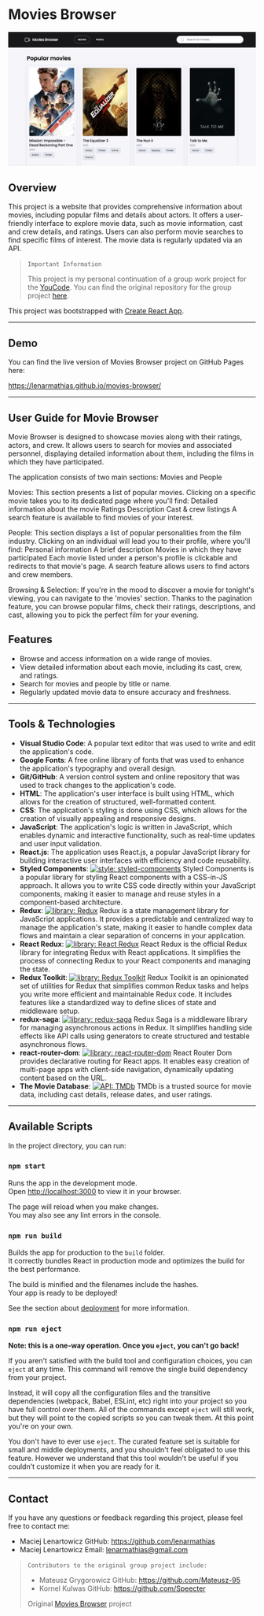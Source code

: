 # Movies Browser

![Movie Browser screen](https://raw.githubusercontent.com/lenarmathias/movies-browser/screen-to-readme/src/images/screen.png)

## Overview

This project is a website that provides comprehensive information about movies, including popular films and details about actors. It offers a user-friendly interface to explore movie data, such as movie information, cast and crew details, and ratings. Users can also perform movie searches to find specific films of interest. The movie data is regularly updated via an API.

> `Important Information`
>
> This project is my personal continuation of a group work project for the [YouCode](https://youcode.pl/frontend-developer/). You can find the original repository for the group project [here](https://github.com/lenarmathias/movies-browser).

This project was bootstrapped with [Create React App](https://github.com/facebook/create-react-app).

---

## Demo

You can find the live version of Movies Browser project on GitHub Pages here:

https://lenarmathias.github.io/movies-browser/

---

## User Guide for Movie Browser

Movie Browser is designed to showcase movies along with their ratings, actors, and crew. It allows users to search for movies and associated personnel, displaying detailed information about them, including the films in which they have participated.

The application consists of two main sections: Movies and People

Movies:
This section presents a list of popular movies.
Clicking on a specific movie takes you to its dedicated page where you'll find:
Detailed information about the movie
Ratings
Description
Cast & crew listings
A search feature is available to find movies of your interest.

People:
This section displays a list of popular personalities from the film industry.
Clicking on an individual will lead you to their profile, where you'll find:
Personal information
A brief description
Movies in which they have participated
Each movie listed under a person's profile is clickable and redirects to that movie's page.
A search feature allows users to find actors and crew members.

Browsing & Selection:
If you're in the mood to discover a movie for tonight's viewing, you can navigate to the 'movies' section. Thanks to the pagination feature, you can browse popular films, check their ratings, descriptions, and cast, allowing you to pick the perfect film for your evening.

## Features

- Browse and access information on a wide range of movies.
- View detailed information about each movie, including its cast, crew, and ratings.
- Search for movies and people by title or name.
- Regularly updated movie data to ensure accuracy and freshness.

---

## Tools & Technologies

- **Visual Studio Code**: A popular text editor that was used to write and edit the application's code.
- **Google Fonts**: A free online library of fonts that was used to enhance the application's typography and overall design.
- **Git/GitHub**: A version control system and online repository that was used to track changes to the application's code.
- **HTML**: The application's user interface is built using HTML, which allows for the creation of structured, well-formatted content.
- **CSS**: The application's styling is done using CSS, which allows for the creation of visually appealing and responsive designs.
- **JavaScript**: The application's logic is written in JavaScript, which enables dynamic and interactive functionality, such as real-time updates and user input validation.
- **React.js**: The application uses React.js, a popular JavaScript library for building interactive user interfaces with efficiency and code reusability.
- **Styled Components**: [![style: styled-components](https://img.shields.io/badge/style-%F0%9F%92%85%20styled--components-orange.svg?colorB=daa357&colorA=db748e)](https://github.com/styled-components/styled-components) Styled Components is a popular library for styling React components with a CSS-in-JS approach. It allows you to write CSS code directly within your JavaScript components, making it easier to manage and reuse styles in a component-based architecture.
- **Redux**: [![library: Redux](https://img.shields.io/badge/library-%F0%9F%8C%8F%20Redux-purple.svg)](https://redux.js.org/) Redux is a state management library for JavaScript applications. It provides a predictable and centralized way to manage the application's state, making it easier to handle complex data flows and maintain a clear separation of concerns in your application.
- **React Redux**: [![library: React Redux](https://img.shields.io/badge/library-%F0%9F%8C%8F%20React%20Redux-purple.svg)](https://react-redux.js.org/) React Redux is the official Redux library for integrating Redux with React applications. It simplifies the process of connecting Redux to your React components and managing the state.
- **Redux Toolkit**: [![library: Redux Toolkit](https://img.shields.io/badge/library-%F0%9F%8C%8F%20Redux%20Toolkit-purple.svg)](https://redux-toolkit.js.org/) Redux Toolkit is an opinionated set of utilities for Redux that simplifies common Redux tasks and helps you write more efficient and maintainable Redux code. It includes features like a standardized way to define slices of state and middleware setup.
- **redux-saga**: [![library: redux-saga](https://img.shields.io/badge/library-%F0%9F%8E%AF%20redux--saga-blue.svg)](https://github.com/redux-saga/redux-saga) Redux Saga is a middleware library for managing asynchronous actions in Redux. It simplifies handling side effects like API calls using generators to create structured and testable asynchronous flows.
- **react-router-dom**: [![library: react-router-dom](https://img.shields.io/badge/library-%F0%9F%8C%8E%20react--router--dom-green.svg)](https://github.com/ReactTraining/react-router) React Router Dom provides declarative routing for React apps. It enables easy creation of multi-page apps with client-side navigation, dynamically updating content based on the URL.
- **The Movie Database**: [![API: TMDb](https://img.shields.io/badge/API-%F0%9F%8D%BF%20TMDb-%23FFD400)](https://www.themoviedb.org/) TMDb is a trusted source for movie data, including cast details, release dates, and user ratings.

---

## Available Scripts

In the project directory, you can run:

### `npm start`

Runs the app in the development mode.\
Open [http://localhost:3000](http://localhost:3000) to view it in your browser.

The page will reload when you make changes.\
You may also see any lint errors in the console.

### `npm run build`

Builds the app for production to the `build` folder.\
It correctly bundles React in production mode and optimizes the build for the best performance.

The build is minified and the filenames include the hashes.\
Your app is ready to be deployed!

See the section about [deployment](https://facebook.github.io/create-react-app/docs/deployment) for more information.

### `npm run eject`

**Note: this is a one-way operation. Once you `eject`, you can't go back!**

If you aren't satisfied with the build tool and configuration choices, you can `eject` at any time. This command will remove the single build dependency from your project.

Instead, it will copy all the configuration files and the transitive dependencies (webpack, Babel, ESLint, etc) right into your project so you have full control over them. All of the commands except `eject` will still work, but they will point to the copied scripts so you can tweak them. At this point you're on your own.

You don't have to ever use `eject`. The curated feature set is suitable for small and middle deployments, and you shouldn't feel obligated to use this feature. However we understand that this tool wouldn't be useful if you couldn't customize it when you are ready for it.

---

## Contact

If you have any questions or feedback regarding this project, please feel free to contact me:

- Maciej Lenartowicz GitHub: https://github.com/lenarmathias
- Maciej Lenartowicz Email: lenarmathias@gmail.com

> `Contributors to the original group project include:`
>
> - Mateusz Grygorowicz GitHub: https://github.com/Mateusz-95
> - Kornel Kulwas GitHub: https://github.com/Speecter
>
> Original [Movies Browser](https://github.com/lenarmathias/movies-browser) project